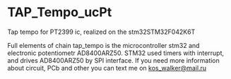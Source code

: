 # TAP_Tempo_ucPt
Tap tempo for PT2399 ic, realized on the stm32STM32F042K6T

Full elements of chain tap_tempo is the microcontroller stm32 and electronic potentiometr AD8400ARZ50. STM32 used timers with interrupt, and drives AD8400ARZ50 by SPI interface. If you need more information about circuit, PCb and other you can text me on kos_walker@mail.ru
